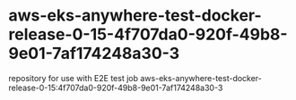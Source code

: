 # aws-eks-anywhere-test-docker-release-0-15-4f707da0-920f-49b8-9e01-7af174248a30-3
repository for use with E2E test job aws-eks-anywhere-test-docker-release-0-15:4f707da0-920f-49b8-9e01-7af174248a30-3
